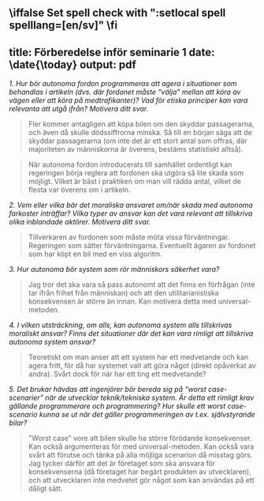 \iffalse
  Set spell check with ":setlocal spell spelllang=[en/sv]"
\fi
---
title: Förberedelse inför seminarie 1
date: \date{\today}
output: pdf
---

*1. Hur bör autonoma fordon programmeras att agera i situationer som behandlas i artikeln (dvs. där fordonet måste “välja” mellan att köra av vägen eller att köra på medtrafikanter)? Vad för etiska principer kan vara relevanta att utgå ifrån? Motivera ditt svar.*

> Fler kommer antagligen att köpa bilen om den skyddar passagerarna, och även då skulle dödssiffrorna minska. Så till en början säga att de skyddar passagerarna (om inte det är ett stort antal som offras, där majoriteten av människorna är överens, bestäms statistiskt alltså). 

> När autonoma fordon introducerats till samhället ordentligt kan regeringen börja reglera att fordonen ska utgöra så lite skada som möjligt. Vilket är bäst i praktiken om man vill rädda antal, vilket de flesta var överens om i artikeln.

*2. Vem eller vilka bär det moraliska ansvaret om/när skada med autonoma farkoster inträffar? Vilka typer av ansvar kan det vara relevant att tillskriva olika inblandade aktörer. Motivera ditt svar.*

> Tillverkaren av fordonen som måste möta vissa förväntningar.
Regeringen som sätter förväntningarna.
Eventuellt ägaren av fordonet som har köpt en bil med en viss algoritm.

*3. Hur autonoma bör system som rör människors säkerhet vara?*

> Jag tror det ska vara så pass autonomt att det finns en förfrågan (inte tar ifrån frihet från människan) och att den utilitarianistiska konsekvensen är större än innan.
Kan motivera detta med universal-metoden.

*4. I vilken utsträckning, om alls, kan autonoma system alls tillskrivas moraliskt ansvar? Finns det situationer där det kan vara rimligt att tillskriva autonoma system ansvar?*

> Teoretiskt om man anser att ett system har ett medvetande och kan agera fritt, för då har systemet valt att göra något (direkt opåverkat av andra). Svårt dock för när har ett ting ett medvetande?


*5. Det brukar hävdas att ingenjörer bör bereda sig på “worst case-scenarier” när de utvecklar teknik/tekniska system. Är detta ett rimligt krav gällande programmerare och programmering? Hur skulle ett worst case-scenario kunna se ut när det gäller programmeringen av t.ex. självstyrande bilar?*

> "Worst case" vore att bilen skulle ha större förödande konsekvenser.
Kan också argumenteras för med universal-metoden.
Kan också vara svårt att förutse och tänka på alla möjliga scenarion då misstag görs. Jag tycker därför att det är företaget som ska ansvara för konsekvenserna (då företaget har begärt produkten av utvecklaren), och att utvecklaren inte medvetet gör något som kan användas på ett dåligt sätt.
